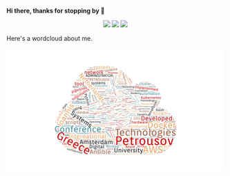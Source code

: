 **Hi there, thanks for stopping by 👋**

<html>
    <body>
        <p align="center">
            <a href="https://www.youracclaim.com/badges/575b4797-f4ac-438a-8dfb-8efcdc3bf7a2"><img src="https://images.youracclaim.com/size/340x340/images/6774b3bf-7a82-4d40-a2d1-86b412635bae/AWS-SolArchitect-Associate.png" width="100"></a>
            <a href="https://www.youracclaim.com/badges/c89b956d-6528-4142-9e74-e22add6729db"><img src="https://images.youracclaim.com/size/340x340/images/2a15d440-edbe-44a2-890f-0a0caf7e1442/AWS-Developer-Associate.png" width="100"></a>
            <a href="https://www.youracclaim.com/badges/f8a696a5-e18d-419f-b313-7b0e21031f63"><img src="https://images.youracclaim.com/size/340x340/images/536167dd-c888-44b8-8aad-b7577a8862f3/AWS-DevOpsEngineer-Professional.png" width="100"></a>
        </p>
    </body>
</html>

Here's a wordcloud about me.

![wordcloud](https://github.com/gpetrousov/gpetrousov/blob/master/wordcloud.jpg)


